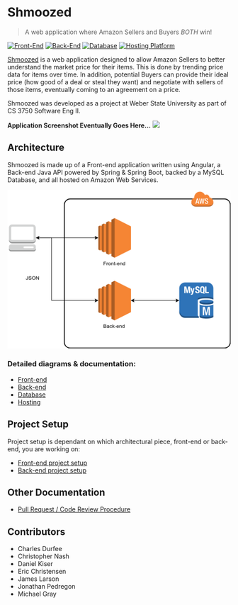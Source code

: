 # Shmoozed
> A web application where Amazon Sellers and Buyers _BOTH_ win!

[![Front-End][front-end-image]](https://angular.io/)
[![Back-End][backend-end-image]](https://spring.io/)
[![Database][database-image]](https://www.mysql.com/)
[![Hosting Platform][hosting-platform-image]](https://aws.amazon.com/)

[Shmoozed](http://www.shmoozed.com) is a web application designed to allow Amazon Sellers to better understand the market price for their items. This is done by trending price data for items over time. In addition, potential Buyers can provide their ideal price (how good of a deal or steal they want) and negotiate with sellers of those items, eventually coming to an agreement on a price.

Shmoozed was developed as a project at Weber State University as part of CS 3750 Software Eng II.

**Application Screenshot Eventually Goes Here...**
![](screenshot.png)

## Architecture

Shmoozed is made up of a Front-end application written using Angular, a Back-end Java API powered by Spring & Spring Boot, backed by a MySQL Database, and all hosted on Amazon Web Services.

![](/Docs/high-level-arch.png)

### Detailed diagrams & documentation:
* [Front-end](/FrontEnd/README.md#architecture)
* [Back-end](/BackEnd/README.md#architecture)
* [Database](/Database/README.md#architecture)
* [Hosting](/Docs/Hosting.md#architecture)

## Project Setup

Project setup is dependant on which architectural piece, front-end or back-end, you are working on:

* [Front-end project setup](/FrontEnd/README.md#development-setup)
* [Back-end project setup](/BackEnd/README.md#development-setup)

## Other Documentation

* [Pull Request / Code Review Procedure](/Docs/Contributing.md)

## Contributors

* Charles Durfee
* Christopher Nash
* Daniel Kiser
* Eric Christensen
* James Larson
* Jonathan Pedregon
* Michael Gray


<!-- Markdown Image Definitions -->
[front-end-image]: https://img.shields.io/badge/Front--end-Angular-blue.svg 
[backend-end-image]: https://img.shields.io/badge/Back--end-Java%20%26%20Spring%20Boot-brightgreen.svg
[database-image]: https://img.shields.io/badge/Database-MySQL-orange.svg
[hosting-platform-image]: https://img.shields.io/badge/Hosting--Platform-AWS-yellow.svg
